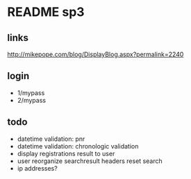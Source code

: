 
# README sp3

## links

http://mikepope.com/blog/DisplayBlog.aspx?permalink=2240

## login
* 1/mypass
* 2/mypass

## todo
* datetime validation: pnr 
* datetime validation: chronologic validation
* display registrations result to user
* user reorganize searchresult headers reset search
* ip addresses?
